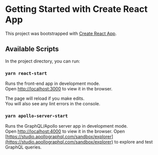 # Getting Started with Create React App

This project was bootstrapped with [Create React App](https://github.com/facebook/create-react-app).

## Available Scripts

In the project directory, you can run:

### `yarn react-start`

Runs the front-end app in development mode.\
Open [http://localhost:3000](http://localhost:3000) to view it in the browser.

The page will reload if you make edits.\
You will also see any lint errors in the console.

### `yarn apollo-server-start`

Runs the GraphQL/Apollo server app in development mode.\
Open [http://localhost:4000](http://localhost:4000) to view it in the browser.
Open [https://studio.apollographql.com/sandbox/explorer](https://studio.apollographql.com/sandbox/explorer) to explore and test GraphQL queries.
